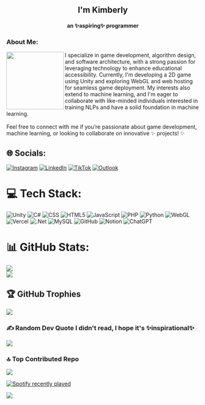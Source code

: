 <h2 align="center">I'm Kimberly</h2>
<h4 align="center">an ✨aspiring✨ programmer</h4>
<h3>About Me:</h3>

<img align="left" height="150" src="https://i.pinimg.com/564x/07/b2/c0/07b2c0385936174d0961e1e2f71f66b1.jpg"  />

I specialize in game development, algorithm design, and software architecture, with a strong passion for leveraging technology to enhance educational accessibility. Currently, I'm developing a 2D game using Unity and exploring WebGL and web hosting for seamless game deployment. My interests also extend to machine learning, and I'm eager to collaborate with like-minded individuals interested in training NLPs and have a solid foundation in machine learning.<br><br>Feel free to connect with me if you’re passionate about game development, machine learning, or looking to collaborate on innovative ✨ projects! ✨


## 🌐 Socials:
[![Instagram](https://img.shields.io/badge/Instagram-%23E4405F.svg?logo=Instagram&logoColor=white)](https://instagram.com/kmbrly.wav) [![LinkedIn](https://img.shields.io/badge/LinkedIn-%230077B5.svg?logo=linkedin&logoColor=white)](https://linkedin.com/in/kimberlydawap) [![TikTok](https://img.shields.io/badge/TikTok-%23000000.svg?logo=TikTok&logoColor=white)](https://tiktok.com/@kmbrly.wav) [![Outlook](https://img.shields.io/badge/Outlook-%23000000.svg?logo=microsoftoutlook&logoColor=white)](mailto:cljsterskim@outlook.com)

# 💻 Tech Stack:
![Unity](https://img.shields.io/badge/Unity-%23000000.svg?style=for-the-badge&logo=unity&logoColor=white) ![C#](https://img.shields.io/badge/c%23-%23239120.svg?style=for-the-badge&logo=csharp&logoColor=white) ![CSS](https://img.shields.io/badge/CSS-%231572B6.svg?style=for-the-badge&logo=css3&logoColor=white) ![HTML5](https://img.shields.io/badge/html5-%23E34F26.svg?style=for-the-badge&logo=html5&logoColor=white) ![JavaScript](https://img.shields.io/badge/javascript-%23323330.svg?style=for-the-badge&logo=javascript&logoColor=%23F7DF1E) ![PHP](https://img.shields.io/badge/php-%23777BB4.svg?style=for-the-badge&logo=php&logoColor=white) ![Python](https://img.shields.io/badge/python-3670A0?style=for-the-badge&logo=python&logoColor=ffdd54) ![WebGL](https://img.shields.io/badge/WebGL-990000?logo=webgl&logoColor=white&style=for-the-badge) ![Vercel](https://img.shields.io/badge/vercel-%23000000.svg?style=for-the-badge&logo=vercel&logoColor=white) ![.Net](https://img.shields.io/badge/.NET-5C2D91?style=for-the-badge&logo=.net&logoColor=white) ![MySQL](https://img.shields.io/badge/mysql-4479A1.svg?style=for-the-badge&logo=mysql&logoColor=white) ![GitHub](https://img.shields.io/badge/github-%23121011.svg?style=for-the-badge&logo=github&logoColor=white) ![Notion](https://img.shields.io/badge/Notion-%23000000.svg?style=for-the-badge&logo=notion&logoColor=white) ![ChatGPT](https://img.shields.io/badge/ChatGPT-%23000000.svg?style=for-the-badge&logo=openai&logoColor=white)

# 📊 GitHub Stats:
![](https://github-readme-streak-stats.herokuapp.com/?user=k1mb3rlyie&theme=dark&hide_border=false)<br/>
![](https://github-readme-stats.vercel.app/api/top-langs/?username=k1mb3rlyie&theme=dark&hide_border=false&include_all_commits=true&count_private=true&layout=compact)

## 🏆 GitHub Trophies
![](https://github-profile-trophy.vercel.app/?username=k1mb3rlyie&theme=radical&no-frame=true&no-bg=true&margin-w=4)

### ✍️ Random Dev Quote I didn't read, I hope it's ✨inspirational✨
![](https://quotes-github-readme.vercel.app/api?type=horizontal&theme=dark)

### 🔝 Top Contributed Repo
![](https://github-contributor-stats.vercel.app/api?username=k1mb3rlyie&limit=5&theme=dark&combine_all_yearly_contributions=true)

<a href="https://open.spotify.com/user/316w26pkt5oxqkdv3infgimtqofe">
    <img src="https://spotify-recently-played-readme.vercel.app/api?user=316w26pkt5oxqkdv3infgimtqofe&count=5&unique=true" alt="Spotify recently played"  />
</a>


[![](https://visitcount.itsvg.in/api?id=k1mb3rlyie&icon=0&color=5)](https://visitcount.itsvg.in)

<!-- Proudly created with GPRM ( https://gprm.itsvg.in ) -->
